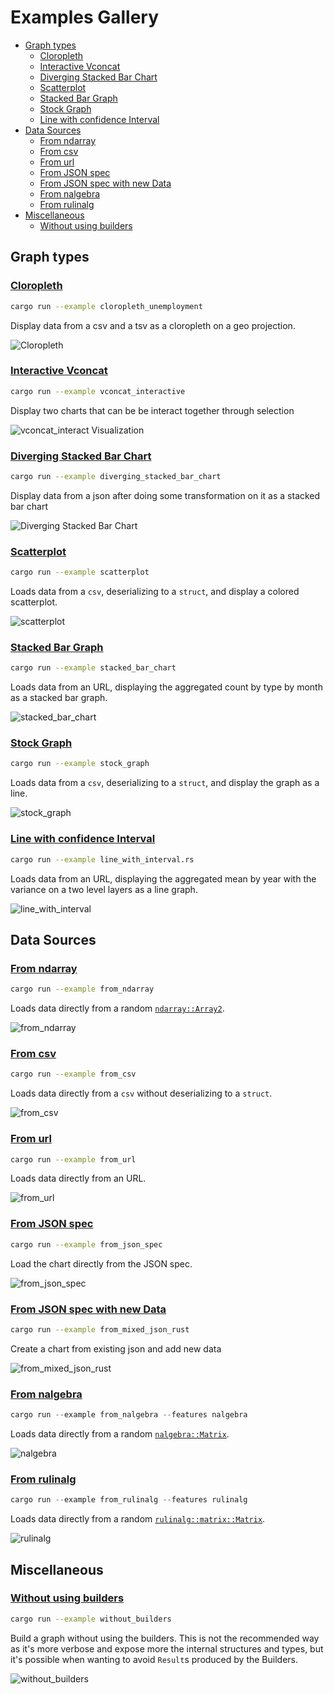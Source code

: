 # Examples Gallery <!-- omit in toc -->

- [Graph types](#graph-types)
  - [Cloropleth](#cloropleth)
  - [Interactive Vconcat](#interactive-vconcat)
  - [Diverging Stacked Bar Chart](#diverging-stacked-bar-chart)
  - [Scatterplot](#scatterplot)
  - [Stacked Bar Graph](#stacked-bar-graph)
  - [Stock Graph](#stock-graph)
  - [Line with confidence Interval](#line-with-confidence-interval)
- [Data Sources](#data-sources)
  - [From ndarray](#from-ndarray)
  - [From csv](#from-csv)
  - [From url](#from-url)
  - [From JSON spec](#from-json-spec)
  - [From JSON spec with new Data](#from-json-spec-with-new-data)
  - [From nalgebra](#from-nalgebra)
  - [From rulinalg](#from-rulinalg)
- [Miscellaneous](#miscellaneous)
  - [Without using builders](#without-using-builders)

## Graph types

### [Cloropleth](https://github.com/procyon-rs/vega_lite_3.rs/blob/master/examples/cloropleth_unemployment.rs)

```bash
cargo run --example cloropleth_unemployment
```

Display data from a csv and a tsv as a cloropleth on a geo projection.

![Cloropleth](https://raw.githubusercontent.com/procyon-rs/vega_lite_3.rs/master/examples/res/screens/cloropleth_unemployment.png)

### [Interactive Vconcat](https://github.com/procyon-rs/vega_lite_3.rs/blob/master/examples/vconcat_interactive.rs)

```bash
cargo run --example vconcat_interactive
```

Display two charts that can be be interact together through selection

![vconcat_interact Visualization](https://raw.githubusercontent.com/procyon-rs/vega_lite_3.rs/master/examples/res/screens/vconcat_interact.png)

### [Diverging Stacked Bar Chart](https://github.com/procyon-rs/vega_lite_3.rs/blob/master/examples/diverging_stacked_bar_chart.rs)

```bash
cargo run --example diverging_stacked_bar_chart
```

Display data from a json after doing some transformation on it as a stacked bar chart

![Diverging Stacked Bar Chart](https://raw.githubusercontent.com/procyon-rs/vega_lite_3.rs/master/examples/res/screens/diverging_stacked_bar_chart.png)

### [Scatterplot](https://github.com/procyon-rs/vega_lite_3.rs/blob/master/examples/scatterplot.rs)

```bash
cargo run --example scatterplot
```

Loads data from a `csv`, deserializing to a `struct`, and display a colored scatterplot.

![scatterplot](https://raw.githubusercontent.com/procyon-rs/vega_lite_3.rs/master/examples/res/screens/scatterplot.png)

### [Stacked Bar Graph](https://github.com/procyon-rs/vega_lite_3.rs/blob/master/examples/stacked_bar_chart.rs)

```bash
cargo run --example stacked_bar_chart
```

Loads data from an URL, displaying the aggregated count by type by month as a stacked bar graph.

![stacked_bar_chart](https://raw.githubusercontent.com/procyon-rs/vega_lite_3.rs/master/examples/res/screens/stacked_bar_chart.png)

### [Stock Graph](https://github.com/procyon-rs/vega_lite_3.rs/blob/master/examples/stock_graph.rs)

```bash
cargo run --example stock_graph
```

Loads data from a `csv`, deserializing to a `struct`, and display the graph as a line.

![stock_graph](https://raw.githubusercontent.com/procyon-rs/vega_lite_3.rs/master/examples/res/screens/stock_graph.png)

### [Line with confidence Interval](https://github.com/procyon-rs/vega_lite_3.rs/blob/master/examples/line_with_interval.rs)

```bash
cargo run --example line_with_interval.rs
```

Loads data from an URL, displaying the aggregated mean by year with the variance on a two level layers as a line graph.

![line_with_interval](https://raw.githubusercontent.com/procyon-rs/vega_lite_3.rs/master/examples/res/screens/line_with_interval.png)

## Data Sources

### [From ndarray](https://github.com/procyon-rs/vega_lite_3.rs/blob/master/examples/from_ndarray.rs)

```bash
cargo run --example from_ndarray
```

Loads data directly from a random [`ndarray::Array2`](https://docs.rs/ndarray/latest/ndarray/type.Array2.html).

![from_ndarray](https://raw.githubusercontent.com/procyon-rs/vega_lite_3.rs/master/examples/res/screens/from_ndarray.png)

### [From csv](https://github.com/procyon-rs/vega_lite_3.rs/blob/master/examples/from_csv.rs)

```bash
cargo run --example from_csv
```

Loads data directly from a `csv` without deserializing to a `struct`.

![from_csv](https://raw.githubusercontent.com/procyon-rs/vega_lite_3.rs/master/examples/res/screens/stock_graph.png)

### [From url](https://github.com/procyon-rs/vega_lite_3.rs/blob/master/examples/from_url.rs)

```bash
cargo run --example from_url
```

Loads data directly from an URL.

![from_url](https://raw.githubusercontent.com/procyon-rs/vega_lite_3.rs/master/examples/res/screens/stock_graph.png)

### [From JSON spec](https://github.com/procyon-rs/vega_lite_3.rs/blob/master/examples/from_json_spec.rs)

```bash
cargo run --example from_json_spec
```

Load the chart directly from the JSON spec.

![from_json_spec](https://raw.githubusercontent.com/procyon-rs/vega_lite_3.rs/master/examples/res/screens/diverging_stacked_bar_chart.png)

### [From JSON spec with new Data](https://github.com/procyon-rs/vega_lite_3.rs/blob/master/examples/from_mixed_json_rust.rs)

```bash
cargo run --example from_mixed_json_rust
```

Create a chart from existing json and add new data

![from_mixed_json_rust](https://raw.githubusercontent.com/procyon-rs/vega_lite_3.rs/master/examples/res/screens/mixed.png)

### [From nalgebra](https://github.com/procyon-rs/vega_lite_3.rs/blob/master/examples/from_nalgebra.rs)

```rust
cargo run --example from_nalgebra --features nalgebra
```

Loads data directly from a random [`nalgebra::Matrix`](https://docs.rs/nalgebra/0.19.0/nalgebra/index.html).

![nalgebra](https://raw.githubusercontent.com/procyon-rs/vega_lite_3.rs/master/examples/res/screens/rulinalg_nalgebra.png)

### [From rulinalg](https://github.com/procyon-rs/vega_lite_3.rs/blob/master/examples/from_ndarray.rs)

```rust
cargo run --example from_rulinalg --features rulinalg
```

Loads data directly from a random [`rulinalg::matrix::Matrix`](https://athemathmo.github.io/rulinalg/doc/rulinalg/matrix/struct.Matrix.html).

![rulinalg](https://raw.githubusercontent.com/procyon-rs/vega_lite_3.rs/master/examples/res/screens/rulinalg_nalgebra.png)

## Miscellaneous

### [Without using builders](https://github.com/procyon-rs/vega_lite_3.rs/blob/master/examples/without_builders.rs)

```bash
cargo run --example without_builders
```

Build a graph without using the builders. This is not the recommended way as it's more verbose and expose more the
internal structures and types, but it's possible when wanting to avoid `Result`s produced by the Builders.

![without_builders](https://raw.githubusercontent.com/procyon-rs/vega_lite_3.rs/master/examples/res/screens/stock_graph.png)
